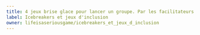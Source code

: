 ```yaml
---
title: 4 jeux brise glace pour lancer un groupe. Par les facilitateurs Life Is A Serious Game
label: Icebreakers et jeux d'inclusion
owner: lifeisaseriousgame/icebreakers_et_jeux_d_inclusion
---
```

